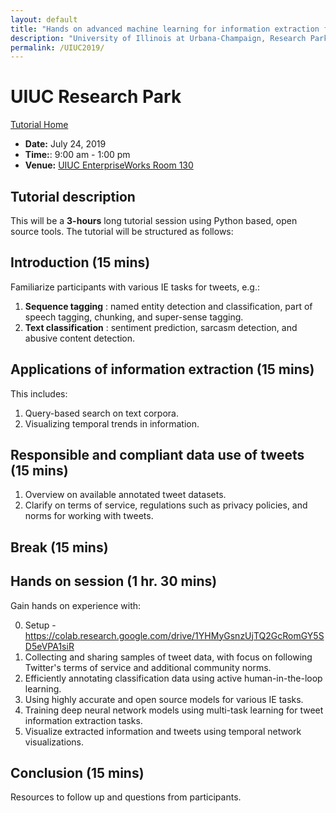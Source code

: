 ```yaml
---
layout: default
title: "Hands on advanced machine learning for information extraction from tweets --- tasks, data, and open source tools"
description: "University of Illinois at Urbana-Champaign, Research Park on July 24th 2019. 9:00 a.m. - 1:00 p.m."
permalink: /UIUC2019/
---
```


# UIUC Research Park

[Tutorial Home](../)

* **Date:** July 24, 2019
* **Time:**: 9:00 am - 1:00 pm
* **Venue:** [UIUC EnterpriseWorks Room 130](https://calendars.illinois.edu/detail/5115?eventId=33346311)


## Tutorial description

This will be a **3-hours**  long tutorial session using Python based, open source tools. The tutorial will be structured as follows:

## Introduction (15 mins)

Familiarize participants with various IE tasks for tweets, e.g.:

1. **Sequence tagging** : named entity detection and classification, part of speech tagging, chunking, and super-sense tagging.
2. **Text classification** : sentiment prediction, sarcasm detection, and abusive content detection.

## Applications of information extraction (15 mins)

This includes:

1. Query-based search on text corpora.
2. Visualizing temporal trends in information.

## Responsible and compliant data use of tweets (15 mins)

1. Overview on available annotated tweet datasets.
2. Clarify on terms of service, regulations such as privacy policies, and norms for working with tweets.

## Break (15 mins)

## Hands on session (1 hr. 30 mins)

Gain hands on experience with:

0. Setup - https://colab.research.google.com/drive/1YHMyGsnzUjTQ2GcRomGY5SD5eVPA1siR
1. Collecting and sharing samples of tweet data, with focus on following Twitter&#39;s terms of service and additional community norms.
2. Efficiently annotating classification data using active human-in-the-loop learning.
3. Using highly accurate and open source models for various IE tasks.
4. Training deep neural network models using multi-task learning for tweet information extraction tasks.
5. Visualize extracted information and tweets using temporal network visualizations.

## Conclusion (15 mins)

Resources to follow up and questions from participants.
